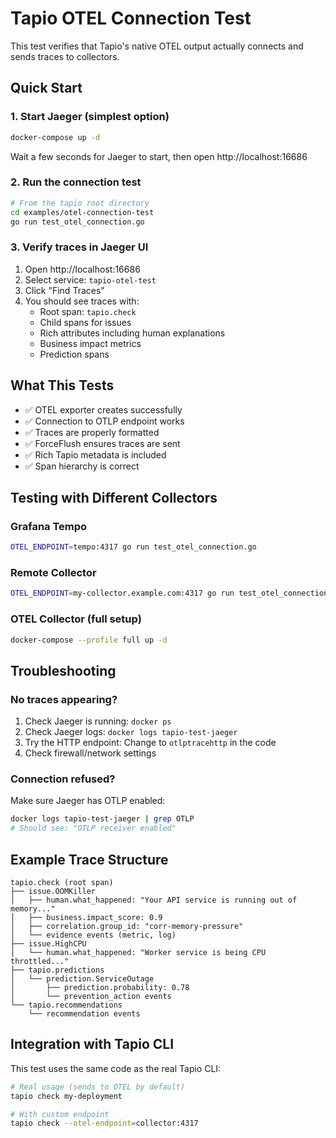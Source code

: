 # Tapio OTEL Connection Test

This test verifies that Tapio's native OTEL output actually connects and sends traces to collectors.

## Quick Start

### 1. Start Jaeger (simplest option)

```bash
docker-compose up -d
```

Wait a few seconds for Jaeger to start, then open http://localhost:16686

### 2. Run the connection test

```bash
# From the tapio root directory
cd examples/otel-connection-test
go run test_otel_connection.go
```

### 3. Verify traces in Jaeger UI

1. Open http://localhost:16686
2. Select service: `tapio-otel-test`
3. Click "Find Traces"
4. You should see traces with:
   - Root span: `tapio.check`
   - Child spans for issues
   - Rich attributes including human explanations
   - Business impact metrics
   - Prediction spans

## What This Tests

- ✅ OTEL exporter creates successfully
- ✅ Connection to OTLP endpoint works
- ✅ Traces are properly formatted
- ✅ ForceFlush ensures traces are sent
- ✅ Rich Tapio metadata is included
- ✅ Span hierarchy is correct

## Testing with Different Collectors

### Grafana Tempo
```bash
OTEL_ENDPOINT=tempo:4317 go run test_otel_connection.go
```

### Remote Collector
```bash
OTEL_ENDPOINT=my-collector.example.com:4317 go run test_otel_connection.go
```

### OTEL Collector (full setup)
```bash
docker-compose --profile full up -d
```

## Troubleshooting

### No traces appearing?

1. Check Jaeger is running: `docker ps`
2. Check Jaeger logs: `docker logs tapio-test-jaeger`
3. Try the HTTP endpoint: Change to `otlptracehttp` in the code
4. Check firewall/network settings

### Connection refused?

Make sure Jaeger has OTLP enabled:
```bash
docker logs tapio-test-jaeger | grep OTLP
# Should see: "OTLP receiver enabled"
```

## Example Trace Structure

```
tapio.check (root span)
├── issue.OOMKiller
│   ├── human.what_happened: "Your API service is running out of memory..."
│   ├── business.impact_score: 0.9
│   ├── correlation.group_id: "corr-memory-pressure"
│   └── evidence events (metric, log)
├── issue.HighCPU
│   └── human.what_happened: "Worker service is being CPU throttled..."
├── tapio.predictions
│   └── prediction.ServiceOutage
│       ├── prediction.probability: 0.78
│       └── prevention_action events
└── tapio.recommendations
    └── recommendation events
```

## Integration with Tapio CLI

This test uses the same code as the real Tapio CLI:

```bash
# Real usage (sends to OTEL by default)
tapio check my-deployment

# With custom endpoint
tapio check --otel-endpoint=collector:4317
```
